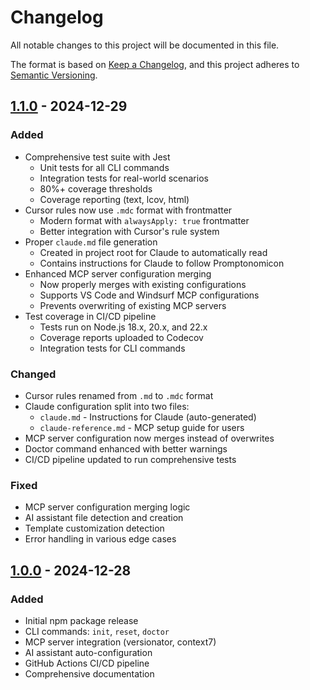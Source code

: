 # Changelog

All notable changes to this project will be documented in this file.

The format is based on [Keep a Changelog](https://keepachangelog.com/en/1.0.0/),
and this project adheres to [Semantic Versioning](https://semver.org/spec/v2.0.0.html).

## [1.1.0] - 2024-12-29

### Added
- Comprehensive test suite with Jest
  - Unit tests for all CLI commands
  - Integration tests for real-world scenarios
  - 80%+ coverage thresholds
  - Coverage reporting (text, lcov, html)
- Cursor rules now use `.mdc` format with frontmatter
  - Modern format with `alwaysApply: true` frontmatter
  - Better integration with Cursor's rule system
- Proper `claude.md` file generation
  - Created in project root for Claude to automatically read
  - Contains instructions for Claude to follow Promptonomicon
- Enhanced MCP server configuration merging
  - Now properly merges with existing configurations
  - Supports VS Code and Windsurf MCP configurations
  - Prevents overwriting of existing MCP servers
- Test coverage in CI/CD pipeline
  - Tests run on Node.js 18.x, 20.x, and 22.x
  - Coverage reports uploaded to Codecov
  - Integration tests for CLI commands

### Changed
- Cursor rules renamed from `.md` to `.mdc` format
- Claude configuration split into two files:
  - `claude.md` - Instructions for Claude (auto-generated)
  - `claude-reference.md` - MCP setup guide for users
- MCP server configuration now merges instead of overwrites
- Doctor command enhanced with better warnings
- CI/CD pipeline updated to run comprehensive tests

### Fixed
- MCP server configuration merging logic
- AI assistant file detection and creation
- Template customization detection
- Error handling in various edge cases

## [1.0.0] - 2024-12-28

### Added
- Initial npm package release
- CLI commands: `init`, `reset`, `doctor`
- MCP server integration (versionator, context7)
- AI assistant auto-configuration
- GitHub Actions CI/CD pipeline
- Comprehensive documentation

[1.1.0]: https://github.com/trianglegrrl/promptonomicon/compare/v1.0.0...v1.1.0
[1.0.0]: https://github.com/trianglegrrl/promptonomicon/releases/tag/v1.0.0
